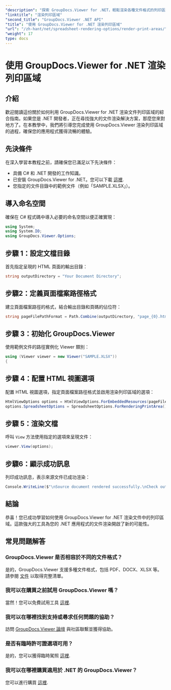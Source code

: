 ```yaml
---
"description": "探索 GroupDocs.Viewer for .NET，輕鬆渲染各種文件格式的列印區域。立即免費試用！"
"linktitle": "渲染列印區域"
"second_title": "GroupDocs.Viewer .NET API"
"title": "使用 GroupDocs.Viewer for .NET 渲染列印區域"
"url": "/zh-hant/net/spreadsheet-rendering-options/render-print-areas/"
"weight": 17
type: docs
---
```

# 使用 GroupDocs.Viewer for .NET 渲染列印區域

## 介紹
歡迎閱讀這份關於如何利用 GroupDocs.Viewer for .NET 渲染文件列印區域的綜合指南。如果您是 .NET 開發者，正在尋找強大的文件渲染解決方案，那麼您來對地方了。在本教學中，我們將引導您完成使用 GroupDocs.Viewer 渲染列印區域的過程，確保您的應用程式獲得流暢的體驗。
## 先決條件
在深入學習本教程之前，請確保您已滿足以下先決條件：
- 具備 C# 和 .NET 開發的工作知識。
- 已安裝 GroupDocs.Viewer for .NET。您可以下載 [這裡](https://releases。groupdocs.com/viewer/net/).
- 您指定的文件目錄中的範例文件（例如「SAMPLE.XLSX」）。
## 導入命名空間
確保在 C# 程式碼中導入必要的命名空間以便正確實現：
```csharp
using System;
using System.IO;
using GroupDocs.Viewer.Options;
```
## 步驟 1：設定文檔目錄
首先指定呈現的 HTML 頁面的輸出目錄：
```csharp
string outputDirectory = "Your Document Directory";
```
## 步驟2：定義頁面檔案路徑格式
建立頁面檔案路徑的格式，結合輸出目錄和頁碼的佔位符：
```csharp
string pageFilePathFormat = Path.Combine(outputDirectory, "page_{0}.html");
```
## 步驟 3：初始化 GroupDocs.Viewer
使用範例文件的路徑實例化 Viewer 類別：
```csharp
using (Viewer viewer = new Viewer("SAMPLE.XLSX"))
{
```
## 步驟 4：配置 HTML 視圖選項
配置 HTML 視圖選項，指定頁面檔案路徑格式並啟用渲染列印區域的選項：
```csharp
HtmlViewOptions options = HtmlViewOptions.ForEmbeddedResources(pageFilePathFormat);
options.SpreadsheetOptions = SpreadsheetOptions.ForRenderingPrintArea();
```
## 步驟 5：渲染文檔
呼叫 `View` 方法使用指定的選項來呈現文件：
```csharp
viewer.View(options);
```
## 步驟6：顯示成功訊息
列印成功訊息，表示來源文件已成功渲染：
```csharp
Console.WriteLine($"\nSource document rendered successfully.\nCheck output in {outputDirectory}.");
```
## 結論
恭喜！您已成功學習如何使用 GroupDocs.Viewer for .NET 渲染文件中的列印區域。這款強大的工具為您的 .NET 應用程式的文件渲染開啟了新的可能性。
## 常見問題解答
### GroupDocs.Viewer 是否相容於不同的文件格式？
是的，GroupDocs.Viewer 支援多種文件格式，包括 PDF、DOCX、XLSX 等。請參閱 [文件](https://tutorials.groupdocs.com/viewer/net/) 以取得完整清單。
### 我可以在購買之前試用 GroupDocs.Viewer 嗎？
當然！您可以免費試用工具 [這裡](https://releases。groupdocs.com/).
### 我可以在哪裡找到支持或尋求任何問題的協助？
訪問 [GroupDocs.Viewer 論壇](https://forum.groupdocs.com/c/viewer/9) 與社區聯繫並獲得協助。
### 是否有臨時許可證選項可用？
是的，您可以獲得臨時駕照 [這裡](https://purchase。groupdocs.com/temporary-license/).
### 我可以在哪裡購買適用於 .NET 的 GroupDocs.Viewer？
您可以進行購買 [這裡](https://purchase。groupdocs.com/buy).